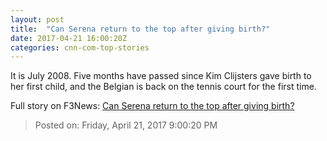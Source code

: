 ```yaml
---
layout: post
title:  "Can Serena return to the top after giving birth?"
date: 2017-04-21 16:00:20Z
categories: cnn-com-top-stories
---
```


It is July 2008. Five months have passed since Kim Clijsters gave birth to her first child, and the Belgian is back on the tennis court for the first time.


Full story on F3News: [Can Serena return to the top after giving birth?](http://www.f3nws.com/n/h2zCFD)

> Posted on: Friday, April 21, 2017 9:00:20 PM
